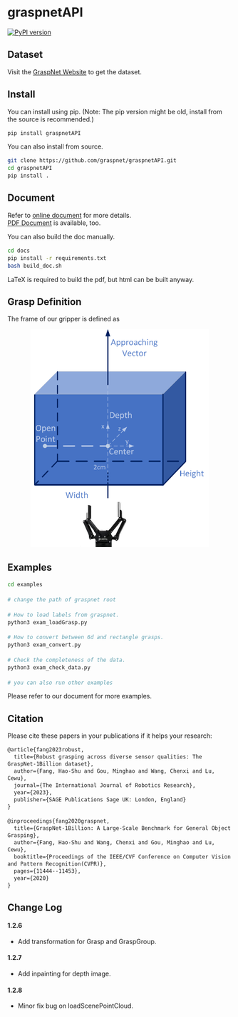 # graspnetAPI
[![PyPI version](https://badge.fury.io/py/graspnetAPI.svg)](https://badge.fury.io/py/graspnetAPI)

## Dataset

Visit the [GraspNet Website](http://graspnet.net) to get the dataset.

## Install
You can install using pip. (Note: The pip version might be old, install from the source is recommended.)
```bash
pip install graspnetAPI
```

You can also install from source.

```bash
git clone https://github.com/graspnet/graspnetAPI.git
cd graspnetAPI
pip install .
```

## Document

Refer to [online document](https://graspnetapi.readthedocs.io/en/latest/index.html) for more details.  
[PDF Document](https://graspnetapi.readthedocs.io/_/downloads/en/latest/pdf/) is available, too. 

You can also build the doc manually.
```bash
cd docs
pip install -r requirements.txt
bash build_doc.sh
```

LaTeX is required to build the pdf, but html can be built anyway.

## Grasp Definition
The frame of our gripper is defined as 
<div align="center">
    <img src="grasp_definition.png", width="400">
</div>


## Examples
```bash
cd examples

# change the path of graspnet root

# How to load labels from graspnet.
python3 exam_loadGrasp.py

# How to convert between 6d and rectangle grasps.
python3 exam_convert.py

# Check the completeness of the data.
python3 exam_check_data.py

# you can also run other examples
```

Please refer to our document for more examples.

## Citation
Please cite these papers in your publications if it helps your research:
```
@article{fang2023robust,
  title={Robust grasping across diverse sensor qualities: The GraspNet-1Billion dataset},
  author={Fang, Hao-Shu and Gou, Minghao and Wang, Chenxi and Lu, Cewu},
  journal={The International Journal of Robotics Research},
  year={2023},
  publisher={SAGE Publications Sage UK: London, England}
}

@inproceedings{fang2020graspnet,
  title={GraspNet-1Billion: A Large-Scale Benchmark for General Object Grasping},
  author={Fang, Hao-Shu and Wang, Chenxi and Gou, Minghao and Lu, Cewu},
  booktitle={Proceedings of the IEEE/CVF Conference on Computer Vision and Pattern Recognition(CVPR)},
  pages={11444--11453},
  year={2020}
}
```

## Change Log

#### 1.2.6

- Add transformation for Grasp and GraspGroup.

#### 1.2.7

- Add inpainting for depth image.

#### 1.2.8

- Minor fix bug on loadScenePointCloud.
